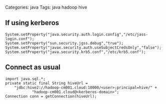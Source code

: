 Categories: java
Tags: java
      hadoop
      hive


## If using kerberos

    System.setProperty("java.security.auth.login.config","/etc/jass-login.conf");
    System.setProperty("sun.security.jgss.debug","true");
    System.setProperty("javax.security.auth.useSubjectCredsOnly","false");
    System.setProperty("java.security.krb5.conf","/etc/krb5.conf");

## Connect as usual

    import java.sql.*;
    private static final String hiveUrl =
        "jdbc:hive2://hadoop-cm001.cloud:10000/<user>;principal=hive/" +
                "hadoop-cm001.cloud@<kerberos-domain>";
    Connection conn = getConnection(hiveUrl);